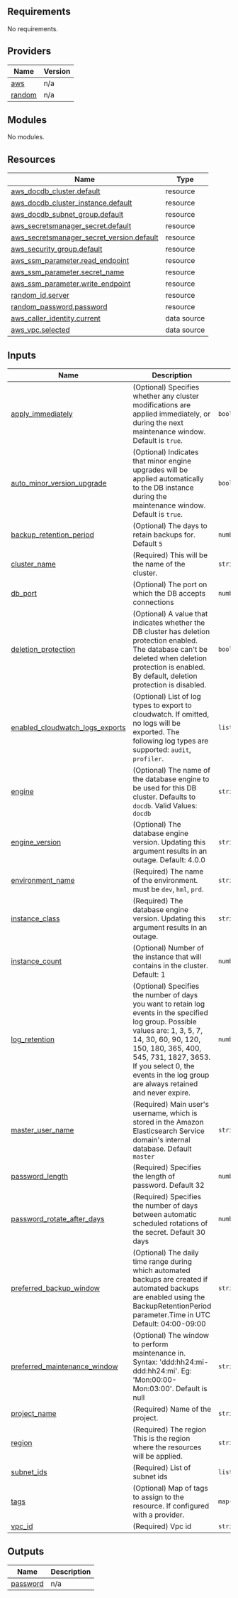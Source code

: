 ## Requirements

No requirements.

## Providers

| Name | Version |
|------|---------|
| <a name="provider_aws"></a> [aws](#provider\_aws) | n/a |
| <a name="provider_random"></a> [random](#provider\_random) | n/a |

## Modules

No modules.

## Resources

| Name | Type |
|------|------|
| [aws_docdb_cluster.default](https://registry.terraform.io/providers/hashicorp/aws/latest/docs/resources/docdb_cluster) | resource |
| [aws_docdb_cluster_instance.default](https://registry.terraform.io/providers/hashicorp/aws/latest/docs/resources/docdb_cluster_instance) | resource |
| [aws_docdb_subnet_group.default](https://registry.terraform.io/providers/hashicorp/aws/latest/docs/resources/docdb_subnet_group) | resource |
| [aws_secretsmanager_secret.default](https://registry.terraform.io/providers/hashicorp/aws/latest/docs/resources/secretsmanager_secret) | resource |
| [aws_secretsmanager_secret_version.default](https://registry.terraform.io/providers/hashicorp/aws/latest/docs/resources/secretsmanager_secret_version) | resource |
| [aws_security_group.default](https://registry.terraform.io/providers/hashicorp/aws/latest/docs/resources/security_group) | resource |
| [aws_ssm_parameter.read_endpoint](https://registry.terraform.io/providers/hashicorp/aws/latest/docs/resources/ssm_parameter) | resource |
| [aws_ssm_parameter.secret_name](https://registry.terraform.io/providers/hashicorp/aws/latest/docs/resources/ssm_parameter) | resource |
| [aws_ssm_parameter.write_endpoint](https://registry.terraform.io/providers/hashicorp/aws/latest/docs/resources/ssm_parameter) | resource |
| [random_id.server](https://registry.terraform.io/providers/hashicorp/random/latest/docs/resources/id) | resource |
| [random_password.password](https://registry.terraform.io/providers/hashicorp/random/latest/docs/resources/password) | resource |
| [aws_caller_identity.current](https://registry.terraform.io/providers/hashicorp/aws/latest/docs/data-sources/caller_identity) | data source |
| [aws_vpc.selected](https://registry.terraform.io/providers/hashicorp/aws/latest/docs/data-sources/vpc) | data source |

## Inputs

| Name | Description | Type | Default | Required |
|------|-------------|------|---------|:--------:|
| <a name="input_apply_immediately"></a> [apply\_immediately](#input\_apply\_immediately) | (Optional) Specifies whether any cluster modifications are applied immediately, or during the next maintenance window. Default is `true`. | `bool` | `true` | no |
| <a name="input_auto_minor_version_upgrade"></a> [auto\_minor\_version\_upgrade](#input\_auto\_minor\_version\_upgrade) | (Optional) Indicates that minor engine upgrades will be applied automatically to the DB instance during the maintenance window. Default is `true`. | `bool` | `true` | no |
| <a name="input_backup_retention_period"></a> [backup\_retention\_period](#input\_backup\_retention\_period) | (Optional) The days to retain backups for. Default `5` | `number` | `5` | no |
| <a name="input_cluster_name"></a> [cluster\_name](#input\_cluster\_name) | (Required) This will be the name of the cluster. | `string` | n/a | yes |
| <a name="input_db_port"></a> [db\_port](#input\_db\_port) | (Optional) The port on which the DB accepts connections | `number` | `27017` | no |
| <a name="input_deletion_protection"></a> [deletion\_protection](#input\_deletion\_protection) | (Optional) A value that indicates whether the DB cluster has deletion protection enabled. The database can't be deleted when deletion protection is enabled. By default, deletion protection is disabled. | `bool` | `true` | no |
| <a name="input_enabled_cloudwatch_logs_exports"></a> [enabled\_cloudwatch\_logs\_exports](#input\_enabled\_cloudwatch\_logs\_exports) | (Optional) List of log types to export to cloudwatch. If omitted, no logs will be exported. The following log types are supported: `audit`, `profiler`. | `list(string)` | `null` | no |
| <a name="input_engine"></a> [engine](#input\_engine) | (Optional) The name of the database engine to be used for this DB cluster. Defaults to `docdb`. Valid Values: `docdb` | `string` | `"docdb"` | no |
| <a name="input_engine_version"></a> [engine\_version](#input\_engine\_version) | (Optional) The database engine version. Updating this argument results in an outage. Default: 4.0.0 | `string` | `"0.0.0"` | no |
| <a name="input_environment_name"></a> [environment\_name](#input\_environment\_name) | (Required) The name of the environment. must be `dev`, `hml`, `prd`. | `string` | n/a | yes |
| <a name="input_instance_class"></a> [instance\_class](#input\_instance\_class) | (Required) The database engine version. Updating this argument results in an outage. | `string` | n/a | yes |
| <a name="input_instance_count"></a> [instance\_count](#input\_instance\_count) | (Optional) Number of the instance that will contains in the cluster. Default: 1 | `number` | `1` | no |
| <a name="input_log_retention"></a> [log\_retention](#input\_log\_retention) | (Optional) Specifies the number of days you want to retain log events in the specified log group. Possible values are: 1, 3, 5, 7, 14, 30, 60, 90, 120, 150, 180, 365, 400, 545, 731, 1827, 3653. If you select 0, the events in the log group are always retained and never expire. | `number` | `14` | no |
| <a name="input_master_user_name"></a> [master\_user\_name](#input\_master\_user\_name) | (Required) Main user's username, which is stored in the Amazon Elasticsearch Service domain's internal database. Default `master` | `string` | `"master"` | no |
| <a name="input_password_length"></a> [password\_length](#input\_password\_length) | (Required) Specifies the length of password. Default 32 | `number` | `32` | no |
| <a name="input_password_rotate_after_days"></a> [password\_rotate\_after\_days](#input\_password\_rotate\_after\_days) | (Required) Specifies the number of days between automatic scheduled rotations of the secret. Default 30 days | `number` | `30` | no |
| <a name="input_preferred_backup_window"></a> [preferred\_backup\_window](#input\_preferred\_backup\_window) | (Optional) The daily time range during which automated backups are created if automated backups are enabled using the BackupRetentionPeriod parameter.Time in UTC Default: 04:00-09:00 | `string` | `"04:00-09:00"` | no |
| <a name="input_preferred_maintenance_window"></a> [preferred\_maintenance\_window](#input\_preferred\_maintenance\_window) | (Optional) The window to perform maintenance in. Syntax: 'ddd:hh24:mi-ddd:hh24:mi'. Eg: 'Mon:00:00-Mon:03:00'. Default is null | `string` | `"Mon:01:00-Mon:04:00"` | no |
| <a name="input_project_name"></a> [project\_name](#input\_project\_name) | (Required) Name of the project. | `string` | n/a | yes |
| <a name="input_region"></a> [region](#input\_region) | (Required) The region This is the region where the resources will be applied. | `string` | n/a | yes |
| <a name="input_subnet_ids"></a> [subnet\_ids](#input\_subnet\_ids) | (Required) List of subnet ids | `list(string)` | n/a | yes |
| <a name="input_tags"></a> [tags](#input\_tags) | (Optional) Map of tags to assign to the resource. If configured with a provider. | `map(any)` | `{}` | no |
| <a name="input_vpc_id"></a> [vpc\_id](#input\_vpc\_id) | (Required) Vpc id | `string` | n/a | yes |

## Outputs

| Name | Description |
|------|-------------|
| <a name="output_password"></a> [password](#output\_password) | n/a |
